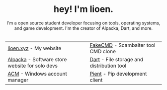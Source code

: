 <div align="center">
   <h1>
      hey! I'm lioen.
   </h1>
I'm a open source student developer
focusing on tools, operating systems, and game development.
I'm the creator of Alpacka, Dart, and more.
</div>
<br>

<table align="center">
    <tr>
        <td><a href="https://lioen.xyz">lioen.xyz</a> - My website</td>
        <td><a href="https://github.com/lioen-dev/fakeCMD">FakeCMD</a> - Scambaiter tool CMD clone</td>
    </tr>
    <tr>
        <td><a href="https://alpacka-five.vercel.app">Alpacka</a> - Software store website for solo devs</td>
        <td><a href="https://github.com/lioen-dev/dart">Dart</a> - File storage and distribution tool</td>
    </tr>
    <tr>
        <td><a href="https://github.com/lioen-dev/ACM">ACM</a> - Windows account manager</td>
        <td><a href="https://github.com/lioen-dev/pient">Pient</a> - Pip development client</td>
    </tr>
</table>
